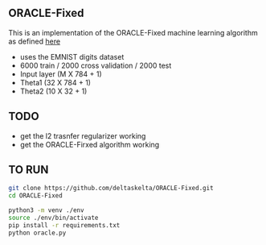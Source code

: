 ## ORACLE-Fixed

This is an implementation of the ORACLE-Fixed machine learning algorithm as defined [here](https://arxiv.org/abs/1902.09432)

- uses the EMNIST digits dataset
- 6000 train / 2000 cross validation / 2000 test
- Input layer (M X 784 + 1)
- Theta1 (32 X 784 + 1)
- Theta2 (10 X 32 + 1)

## TODO

- get the l2 trasnfer regularizer working
- get the ORACLE-Firxed algorithm working

## TO RUN

```bash
git clone https://github.com/deltaskelta/ORACLE-Fixed.git
cd ORACLE-Fixed

python3 -m venv ./env
source ./env/bin/activate
pip install -r requirements.txt
python oracle.py
```
